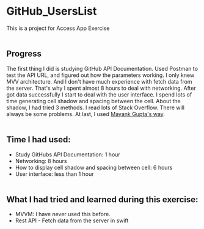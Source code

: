 # GitHub_UsersList
This is a project for Access App Exercise
<br/><br/>
## Progress
The first thing I did is studying GitHub API Documentation. Used Postman to test the API URL, and figured out how the parameters working. I only knew MVV architecture. And I don't have much experience with fetch data from the server. That's why I spent almost 8 hours to deal with networking. After got data successfully I start to deal with the user interface. I spend lots of time generating cell shadow and spacing between the cell. About the shadow, I had tried 3 methods. I read lots of Stack Overflow. There will always be some problems. At last, I used [Mayank Gupta's way](https://www.youtube.com/watch?v=cubXeDj0LPI).
<br/><br/>
## Time I had used:
- Study GitHubs API Documentation: 1 hour
- Networking: 8 hours
- How to display cell shadow and spacing between cell: 6 hours
- User interface: less than 1 hour
<br/><br/>
## What I had tried and learned during this exercise:
- MVVM: I have never used this before.
- Rest API - Fetch data from the server in swift
